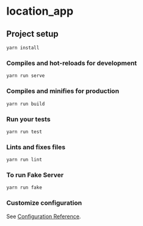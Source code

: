 # location_app

## Project setup
```
yarn install
```

### Compiles and hot-reloads for development
```
yarn run serve
```

### Compiles and minifies for production
```
yarn run build
```

### Run your tests
```
yarn run test
```

### Lints and fixes files
```
yarn run lint
```
### To run Fake Server
```
yarn run fake
```
### Customize configuration
See [Configuration Reference](https://cli.vuejs.org/config/).
